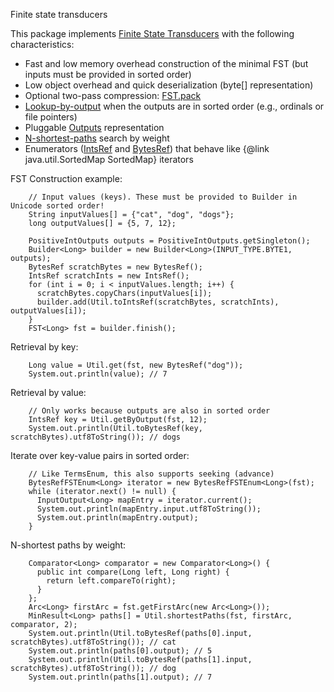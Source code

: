 ﻿
<!--
 Licensed to the Apache Software Foundation (ASF) under one or more
 contributor license agreements.  See the NOTICE file distributed with
 this work for additional information regarding copyright ownership.
 The ASF licenses this file to You under the Apache License, Version 2.0
 (the "License"); you may not use this file except in compliance with
 the License.  You may obtain a copy of the License at

     http://www.apache.org/licenses/LICENSE-2.0

 Unless required by applicable law or agreed to in writing, software
 distributed under the License is distributed on an "AS IS" BASIS,
 WITHOUT WARRANTIES OR CONDITIONS OF ANY KIND, either express or implied.
 See the License for the specific language governing permissions and
 limitations under the License.
-->

Finite state transducers

This package implements [
Finite State Transducers](http://en.wikipedia.org/wiki/Finite_state_transducer) with the following characteristics:

*   Fast and low memory overhead construction of the minimal FST 
       (but inputs must be provided in sorted order)
*   Low object overhead and quick deserialization (byte[] representation)
*   Optional two-pass compression: [FST.pack](xref:Lucene.Net.Util.Fst.FST#methods)
*   [Lookup-by-output](xref:Lucene.Net.Util.Fst.Util#methods) when the 
       outputs are in sorted order (e.g., ordinals or file pointers)
*   Pluggable [Outputs](xref:Lucene.Net.Util.Fst.Outputs) representation
*   [N-shortest-paths](xref:Lucene.Net.Util.Fst.Util#methods) search by
       weight
*   Enumerators ([IntsRef](xref:Lucene.Net.Util.Fst.IntsRefFSTEnum) and [BytesRef](xref:Lucene.Net.Util.Fst.BytesRefFSTEnum)) that behave like {@link java.util.SortedMap SortedMap} iterators

FST Construction example:

        // Input values (keys). These must be provided to Builder in Unicode sorted order!
        String inputValues[] = {"cat", "dog", "dogs"};
        long outputValues[] = {5, 7, 12};

        PositiveIntOutputs outputs = PositiveIntOutputs.getSingleton();
        Builder<Long> builder = new Builder<Long>(INPUT_TYPE.BYTE1, outputs);
        BytesRef scratchBytes = new BytesRef();
        IntsRef scratchInts = new IntsRef();
        for (int i = 0; i < inputValues.length; i++) {
          scratchBytes.copyChars(inputValues[i]);
          builder.add(Util.toIntsRef(scratchBytes, scratchInts), outputValues[i]);
        }
        FST<Long> fst = builder.finish();

Retrieval by key:

        Long value = Util.get(fst, new BytesRef("dog"));
        System.out.println(value); // 7

Retrieval by value:

        // Only works because outputs are also in sorted order
        IntsRef key = Util.getByOutput(fst, 12);
        System.out.println(Util.toBytesRef(key, scratchBytes).utf8ToString()); // dogs

Iterate over key-value pairs in sorted order:

        // Like TermsEnum, this also supports seeking (advance)
        BytesRefFSTEnum<Long> iterator = new BytesRefFSTEnum<Long>(fst);
        while (iterator.next() != null) {
          InputOutput<Long> mapEntry = iterator.current();
          System.out.println(mapEntry.input.utf8ToString());
          System.out.println(mapEntry.output);
        }

N-shortest paths by weight:

        Comparator<Long> comparator = new Comparator<Long>() {
          public int compare(Long left, Long right) {
            return left.compareTo(right);
          }
        };
        Arc<Long> firstArc = fst.getFirstArc(new Arc<Long>());
        MinResult<Long> paths[] = Util.shortestPaths(fst, firstArc, comparator, 2);
        System.out.println(Util.toBytesRef(paths[0].input, scratchBytes).utf8ToString()); // cat
        System.out.println(paths[0].output); // 5
        System.out.println(Util.toBytesRef(paths[1].input, scratchBytes).utf8ToString()); // dog
        System.out.println(paths[1].output); // 7
